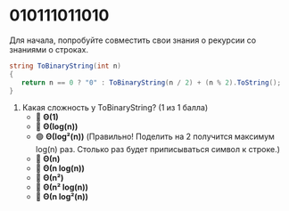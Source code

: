 # 010111011010

Для начала, попробуйте совместить свои знания о рекурсии со знаниями о строках.

```cs
string ToBinaryString(int n)
{
   return n == 0 ? "0" : ToBinaryString(n / 2) + (n % 2).ToString();
}
```

1. Какая сложность у ToBinaryString? (1 из 1 балла)
   * 🔴 **Θ(1)**
   * 🔴 **Θ(log(n))**
   * 🟢 **Θ(log²(n))** (Правильно! Поделить на 2 получится максимум log(n) раз. Столько раз будет приписываться символ к строке.)
   * 🔴 **Θ(n)**
   * 🔴 **Θ(n log(n))**
   * 🔴 **Θ(n²)**
   * 🔴 **Θ(n² log(n))**
   * 🔴 **Θ(n log²(n))**
